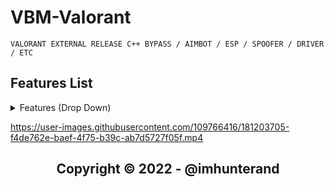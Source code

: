 # VBM-Valorant
```sh-session
VALORANT EXTERNAL RELEASE C++ BYPASS / AIMBOT / ESP / SPOOFER / DRIVER / ETC
```


## Features List
<details>
<summary>Features (Drop Down)</summary> 
  
### [1] : AIMBOT
  * You can define your own shortcut keys.
  * can choose to lock the location  ( Head / Body / foot )
  * Smooth 
   
### [2] : ESP 
  * 2D , 3D , SKELTON , BOX  
  * You can turn the feature on and off by yourself 
  * Set the value to be able to show the distance you want to display.
  
### [3] : MISC
    * Crosshair  
    * Save Config 
  
### [4] : SPOOFER
      * Updated
  </details>
  

https://user-images.githubusercontent.com/109766416/181203705-f4de762e-baef-4f75-b39c-ab7d5727f05f.mp4







<h2 align="center"> Copyright © 2022 - @imhunterand
